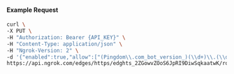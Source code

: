 <!-- Code generated for API Clients. DO NOT EDIT. -->

#### Example Request

```bash
curl \
-X PUT \
-H "Authorization: Bearer {API_KEY}" \
-H "Content-Type: application/json" \
-H "Ngrok-Version: 2" \
-d '{"enabled":true,"allow":["(Pingdom\\.com_bot_version_)(\\d+)\\.(\\d+)"],"deny":["(made_up_bot)/(\\d+)\\.(\\d+)"]}' \
https://api.ngrok.com/edges/https/edghts_2ZGowvZOoS6JpRI9DiwSqkaatwK/routes/edghtsrt_2ZGowwu7RzsNVEpAk8IgXFlfO6v/user_agent_filter
```
